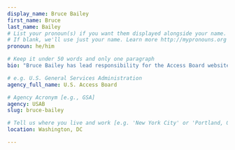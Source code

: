 ```yaml
---
display_name: Bruce Bailey
first_name: Bruce
last_name: Bailey
# List your pronoun(s) if you want them displayed alongside your name.
# If blank, we'll use just your name. Learn more http://mypronouns.org
pronoun: he/him

# Keep it under 50 words and only one paragraph
bio: "Bruce Bailey has lead responsibility for the Access Board website and with providing Technical Assistance on Section 508, especially as that regulation relates to websites, software, and hardware."

# e.g. U.S. General Services Administration
agency_full_name: U.S. Access Board

# Agency Acronym [e.g., GSA]
agency: USAB
slug: bruce-bailey

# Tell us where you live and work [e.g. 'New York City' or 'Portland, OR']
location: Washington, DC

---
```

